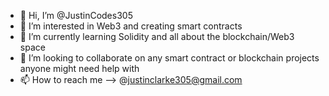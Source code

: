 - 👋 Hi, I’m @JustinCodes305
- 👀 I’m interested in Web3 and creating smart contracts
- 🌱 I’m currently learning Solidity and all about the blockchain/Web3 space
- 💞️ I’m looking to collaborate on any smart contract or blockchain projects anyone might need help with
- 📫 How to reach me --> @justinclarke305@gmail.com

<!---
JustinCodes305/JustinCodes305 is a ✨ special ✨ repository because its `README.md` (this file) appears on your GitHub profile.
You can click the Preview link to take a look at your changes.
--->
